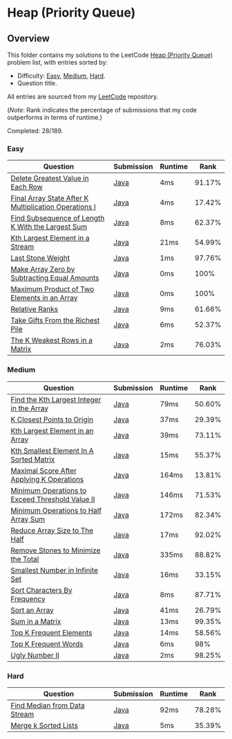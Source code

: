 # Heap (Priority Queue)

## Overview
This folder contains my solutions to the LeetCode [Heap (Priority Queue)](https://leetcode.com/problem-list/heap-priority-queue/) problem list,
with entries sorted by:
- Difficulty: [Easy](#easy), [Medium](#medium), [Hard](#hard).
- Question title.

All entries are sourced from my [LeetCode](https://github.com/shumarb/leetcode) repository.

(*Note*: Rank indicates the percentage of submissions that my code outperforms in terms of runtime.)

Completed: 28/189.

### Easy
| Question                                                                                                                                                  | Submission                                                                                                                   | Runtime | Rank   |
|-----------------------------------------------------------------------------------------------------------------------------------------------------------|------------------------------------------------------------------------------------------------------------------------------|---------|--------|
| [Delete Greatest Value in Each Row](https://leetcode.com/problems/delete-greatest-value-in-each-row/description/)                                         | [Java](https://github.com/shumarb/leetcode/blob/main/submissions/java/DeleteGreatestValueInEachRow.java)                     | 4ms     | 91.17% |
| [Final Array State After K Multiplication Operations I](https://leetcode.com/problems/final-array-state-after-k-multiplication-operations-i/description/) | [Java](https://github.com/shumarb/leetcode/blob/main/submissions/java/FinalArrayStateAfterKMultiplicationOperationsOne.java) | 4ms     | 17.42% |
| [Find Subsequence of Length K With the Largest Sum](https://leetcode.com/problems/find-subsequence-of-length-k-with-the-largest-sum/description/)         | [Java](https://github.com/shumarb/leetcode/blob/main/submissions/java/FindSubsequenceOfLengthKWithTheLargestSum.java)        | 8ms     | 62.37% |
| [Kth Largest Element in a Stream](https://leetcode.com/problems/kth-largest-element-in-a-stream/description/)                                             | [Java](https://github.com/shumarb/leetcode/blob/main/submissions/java/KthLargest.java)                                       | 21ms    | 54.99% |
| [Last Stone Weight](https://leetcode.com/problems/last-stone-weight/description/)                                                                         | [Java](https://github.com/shumarb/leetcode/blob/main/submissions/java/LastStoneWeight.java)                                  | 1ms     | 97.76% |
| [Make Array Zero by Subtracting Equal Amounts](https://leetcode.com/problems/make-array-zero-by-subtracting-equal-amounts/description/)                   | [Java](https://github.com/shumarb/leetcode/blob/main/submissions/java/MakeArrayZeroBySubtractingEqualAmounts.java)           | 0ms     | 100%   |
| [Maximum Product of Two Elements in an Array](https://leetcode.com/problems/maximum-product-of-two-elements-in-an-array/description/)                     | [Java](https://github.com/shumarb/leetcode/blob/main/submissions/java/MaximumProductOfTwoElementsInAnArray.java)             | 0ms     | 100%   |
| [Relative Ranks](https://leetcode.com/problems/relative-ranks/description/)                                                                               | [Java](https://github.com/shumarb/leetcode/blob/main/submissions/java/RelativeRanks.java)                                    | 9ms     | 61.66% |
| [Take Gifts From the Richest Pile](https://leetcode.com/problems/take-gifts-from-the-richest-pile/description/)                                           | [Java](https://github.com/shumarb/leetcode/blob/main/submissions/java/TakeGiftsFromTheRichestPile.java)                      | 6ms     | 52.37% |
| [The K Weakest Rows in a Matrix](https://leetcode.com/problems/the-k-weakest-rows-in-a-matrix/description/)                                               | [Java](https://github.com/shumarb/leetcode/blob/main/submissions/java/TheKWeakestRowsInAMatrix.java)                         | 2ms     | 76.03% |

### Medium
| Question                                                                                                                                      | Submission                                                                                                             | Runtime | Rank   |
|-----------------------------------------------------------------------------------------------------------------------------------------------|------------------------------------------------------------------------------------------------------------------------|---------|--------|
| [Find the Kth Largest Integer in the Array](https://leetcode.com/problems/find-the-kth-largest-integer-in-the-array/description/)             | [Java](https://github.com/shumarb/leetcode/blob/main/submissions/java/FindTheDuplicateNumber.java)                     | 79ms    | 50.60% |
| [K Closest Points to Origin](https://leetcode.com/problems/k-closest-points-to-origin/description/)                                           | [Java](https://github.com/shumarb/leetcode/blob/main/submissions/java/KClosestPointsToOrigin.java)                     | 37ms    | 29.39% |
| [Kth Largest Element in an Array](https://leetcode.com/problems/kth-largest-element-in-an-array/description/)                                 | [Java](https://github.com/shumarb/leetcode/blob/main/submissions/java/KthLargestElementInAnArray.java)                 | 39ms    | 73.11% |
| [Kth Smallest Element In A Sorted Matrix](https://leetcode.com/problems/kth-smallest-element-in-a-sorted-matrix/description/)                 | [Java](https://github.com/shumarb/leetcode/blob/main/submissions/java/KthSmallestElementInASortedMatrix.java)          | 15ms    | 55.37% |
| [Maximal Score After Applying K Operations](https://leetcode.com/problems/maximal-score-after-applying-k-operations/description/)             | [Java](https://github.com/shumarb/leetcode/blob/main/submissions/java/MaximalScoreAfterApplyingKOperations.java)       | 164ms   | 13.81% |
| [Minimum Operations to Exceed Threshold Value II](https://leetcode.com/problems/minimum-operations-to-exceed-threshold-value-ii/description/) | [Java](https://github.com/shumarb/leetcode/blob/main/submissions/java/MinimumOperationsToExceedThresholdValueTwo.java) | 146ms   | 71.53% |
| [Minimum Operations to Half Array Sum](https://leetcode.com/problems/minimum-operations-to-halve-array-sum/description/)                      | [Java](https://github.com/shumarb/leetcode/blob/main/submissions/java/MinimumOperationsToHalfArraySum.java)            | 172ms   | 82.34% |
| [Reduce Array Size to The Half](https://leetcode.com/problems/reduce-array-size-to-the-half/description/)                                     | [Java](https://github.com/shumarb/leetcode/blob/main/submissions/java/ReduceArraySizeToTheHalf.java)                   | 17ms    | 92.02% |
| [Remove Stones to Minimize the Total](https://leetcode.com/problems/remove-stones-to-minimize-the-total/description/)                         | [Java](https://github.com/shumarb/leetcode/blob/main/submissions/java/RemoveStonesToMinimizeTheTotal.java)             | 335ms   | 88.82% |
| [Smallest Number in Infinite Set](https://leetcode.com/problems/smallest-number-in-infinite-set/description/)                                 | [Java](https://github.com/shumarb/leetcode/blob/main/submissions/java/SmallestInfiniteSet.java)                        | 16ms    | 33.15% |
| [Sort Characters By Frequency](https://leetcode.com/problems/sort-characters-by-frequency/description/)                                       | [Java](https://github.com/shumarb/leetcode/blob/main/submissions/java/SortCharactersByFrequency.java)                  | 8ms     | 87.71% |
| [Sort an Array](https://leetcode.com/problems/sort-an-array/description/)                                                                     | [Java](https://github.com/shumarb/leetcode/blob/main/submissions/java/SortAnArray.java)                                | 41ms    | 26.79% |
| [Sum in a Matrix](https://leetcode.com/problems/sum-in-a-matrix/description/)                                                                 | [Java](https://github.com/shumarb/leetcode/blob/main/submissions/java/SumInAMatrix.java)                               | 13ms    | 99.35% |
| [Top K Frequent Elements](https://leetcode.com/problems/top-k-frequent-elements/description/)                                                 | [Java](https://github.com/shumarb/leetcode/blob/main/submissions/java/TopKFrequentElements.java)                       | 14ms    | 58.56% |
| [Top K Frequent Words](https://leetcode.com/problems/top-k-frequent-words/description/)                                                       | [Java](https://github.com/shumarb/leetcode/blob/main/submissions/java/TopKFrequentWords.java)                          | 6ms     | 98%    | 
| [Ugly Number II](https://leetcode.com/problems/ugly-number-ii/description/)                                                                   | [Java](https://github.com/shumarb/leetcode/blob/main/submissions/java/UglyNumberTwo.java)                              | 2ms     | 98.25% | 

### Hard
| Question                                                                                                | Submission                                                                                    | Runtime | Rank   |
|---------------------------------------------------------------------------------------------------------|-----------------------------------------------------------------------------------------------|---------|--------|
| [Find Median from Data Stream](https://leetcode.com/problems/find-median-from-data-stream/description/) | [Java](https://github.com/shumarb/leetcode/blob/main/submissions/java/MedianFinder.java)      | 92ms    | 78.28% |
| [Merge k Sorted Lists](https://leetcode.com/problems/merge-k-sorted-lists/description/)                 | [Java](https://github.com/shumarb/leetcode/blob/main/submissions/java/MergeKSortedLists.java) | 5ms     | 35.39% |
